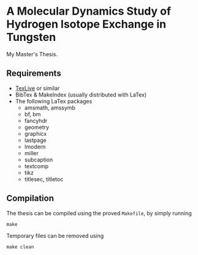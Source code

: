 # A Molecular Dynamics Study of Hydrogen Isotope Exchange in Tungsten
My Master's Thesis.

## Requirements
- [TexLive](https://www.tug.org/texlive/) or similar
- BibTex & MakeIndex (usually distributed with LaTex)
- The following LaTex packages
	- amsmath, amssymb
	- bf, bm
	- fancyhdr
	- geometry
	- graphicx
	- lastpage
	- lmodern
	- miller
	- subcaption
	- textcomp
	- tikz
	- titlesec, titletoc

## Compilation
The thesis can be compiled using the proved `Makefile`, by simply running
```
make
```
Temporary files can be removed using
```
make clean
```

